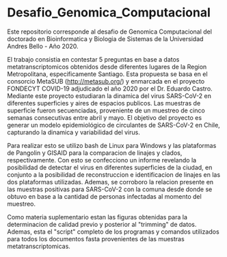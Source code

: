 # Desafio_Genomica_Computacional

Este repositorio corresponde al desafio de Genomica Computacional del doctorado en Bioinformatica y Biologia de Sistemas de la Universidad Andres Bello - Año 2020.

El trabajo consistia en contestar 5 preguntas en base a datos metatranscriptomicos obtenidos desde diferentes lugares de la Region Metropolitana, especificamente Santiago. Esta propuesta se basa en el consorcio MetaSUB (http://metasub.org/) y enmarcada en el proyecto FONDECYT COVID-19 adjudicado el año 2020 por el Dr. Eduardo Castro. Mediante este proyecto estudiaran la dinamica del virus SARS-CoV-2 en diferentes superficies y aires de espacios publicos. Las muestras de superficie fueron secuenciadas, proveniente de un muestreo de cinco semanas consecutivas entre abril y mayo. El objetivo del proyecto es generar un modelo epidemiológico de circulantes de SARS-CoV-2 en Chile, capturando la dinamica y variabilidad del virus. 

Para realizar esto se utilizo bash de Linux para Windows y las plataformas de Pangolin y GISAID para la comparacion de linajes y clados, respectivamente. Con esto se confecciono un informe revelando la posibilidad de detectar el virus en diferentes superficies de la ciudad, en conjunto a la posibilidad de reconstruccion e identificacion de linajes en las dos plataformas utilizadas. Ademas, se corroboro la relacion presente en las muestras positivas para SARS-CoV-2 con la comuna desde donde se obtuvo en base a la cantidad de personas infectadas al momento del muestreo.

Como materia suplementario estan las figuras obtenidas para la determinacion de calidad previo y posterior al "trimming" de datos. Ademas, esta el "script" completo de los programas y comandos utilizados para todos los documentos fasta provenientes de las muestras metatranscriptomicas. 

